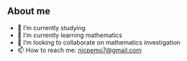 ## About me

- 🔭 I’m currently studying
- 🌱 I’m currently learning mathematics
- 👯 I’m looking to collaborate on mathematics investigation
- 📫 How to reach me: nicpemo7@gmail.com
